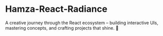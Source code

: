 # Hamza-React-Radiance
A creative journey through the React ecosystem – building interactive UIs, mastering concepts, and crafting projects that shine. 🌟
